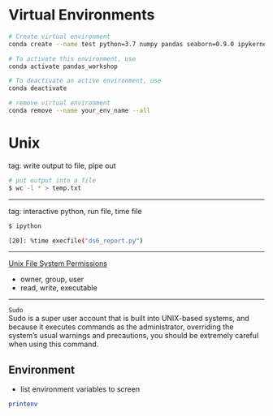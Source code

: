 # Virtual Environments

```bash
# Create virtual environment
conda create --name test python=3.7 numpy pandas seaborn=0.9.0 ipykernel

# To activate this environment, use
conda activate pandas_workshop

# To deactivate an active environment, use
conda deactivate

# remove virtual environment
conda remove --name your_env_name --all
```

# Unix

tag:  write output to file, pipe out
```bash
# put output into a file
$ wc -l * > temp.txt
```

---
tag:  interactive python, run file, time file
```bash
$ ipython

[20]: %time execfile("ds6_report.py")
```

---

[Unix File System Permissions](https://en.wikipedia.org/wiki/File_system_permissions)  
 * owner, group, user
 * read, write, executable
 
---

`Sudo`  
Sudo is a super user account that is built into UNIX-based systems, and because it executes commands as the administrator, overriding the system’s usual warnings and precautions, you should be extremely careful when using this command.

## Environment
- list environment variables to screen
```bash
printenv
```
